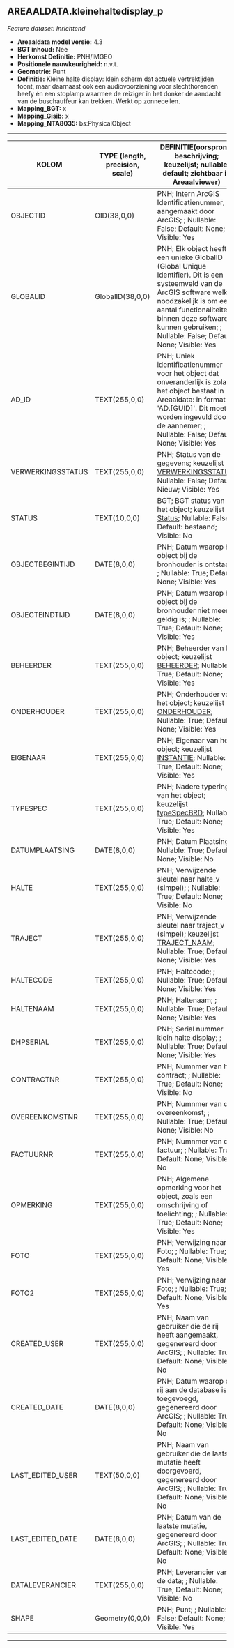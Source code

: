 ## AREAALDATA.kleinehaltedisplay_p

*Feature dataset: Inrichtend*


* __Areaaldata model versie:__ 4.3
* __BGT inhoud:__ Nee
* __Herkomst Definitie:__ PNH/IMGEO
* __Positionele nauwkeurigheid:__ n.v.t.
* __Geometrie:__ Punt
* __Definitie:__ Kleine halte display: klein scherm dat actuele vertrektijden toont, maar daarnaast ook een 
audiovoorziening voor slechthorenden heefy én een stoplamp waarmee de reiziger in het donker de aandacht van de 
buschauffeur kan trekken. Werkt op zonnecellen.
* __Mapping_BGT:__ x
* __Mapping_Gisib:__ x
* __Mapping_NTA8035:__ bs:PhysicalObject

***

|__KOLOM__                           |__TYPE (length, precision, scale)__           |__DEFINITIE__(oorsprong; beschrijving; keuzelijst; nullable; default; zichtbaar in Areaalviewer)|
|------                          	 |----          	                            |-----    |
|OBJECTID                            |OID(38,0,0)                                   |PNH; Intern ArcGIS Identificatienummer, aangemaakt door ArcGIS; ; Nullable: False; Default: None; Visible: Yes|
|GLOBALID                            |GlobalID(38,0,0)                              |PNH; Elk object heeft een unieke GlobalID (Global Unique Identifier). Dit is een systeemveld van de ArcGIS software welke noodzakelijk is om een aantal functionaliteiten binnen deze software te kunnen gebruiken; ; Nullable: False; Default: None; Visible: Yes|
|AD_ID                               |TEXT(255,0,0)                                 |PNH; Uniek identificatienummer voor het object dat onveranderlijk is zolang het object bestaat in Areaaldata: in format 'AD.[GUID]'. Dit moet worden ingevuld door de aannemer; ; Nullable: False; Default: None; Visible: Yes|
|VERWERKINGSSTATUS                   |TEXT(255,0,0)                                 |PNH; Status van de gegevens; keuzelijst [VERWERKINGSSTATUS](http://provincienh.github.io/Leveren_Geoinformatie/keuzelijsten/VERWERKINGSSTATUS.html); Nullable: False; Default: Nieuw; Visible: Yes|
|STATUS                              |TEXT(10,0,0)                                  |BGT; BGT status van het object; keuzelijst [Status](http://provincienh.github.io/Leveren_Geoinformatie/keuzelijsten/Status.html); Nullable: False; Default: bestaand; Visible: No|
|OBJECTBEGINTIJD                     |DATE(8,0,0)                                   |PNH; Datum waarop het object bij de bronhouder is ontstaan; ; Nullable: True; Default: None; Visible: Yes|
|OBJECTEINDTIJD                      |DATE(8,0,0)                                   |PNH; Datum waarop het object bij de bronhouder niet meer geldig is; ; Nullable: True; Default: None; Visible: Yes|
|BEHEERDER                           |TEXT(255,0,0)                                 |PNH; Beheerder van het object; keuzelijst [BEHEERDER](http://provincienh.github.io/Leveren_Geoinformatie/keuzelijsten/BEHEERDER.html); Nullable: True; Default: None; Visible: Yes|
|ONDERHOUDER                         |TEXT(255,0,0)                                 |PNH; Onderhouder van het object; keuzelijst [ONDERHOUDER](http://provincienh.github.io/Leveren_Geoinformatie/keuzelijsten/ONDERHOUDER.html); Nullable: True; Default: None; Visible: Yes|
|EIGENAAR                            |TEXT(255,0,0)                                 |PNH; Eigenaar van het object; keuzelijst [INSTANTIE](http://provincienh.github.io/Leveren_Geoinformatie/keuzelijsten/INSTANTIE.html); Nullable: True; Default: None; Visible: Yes|
|TYPESPEC                            |TEXT(255,0,0)                                 |PNH; Nadere typering van het object; keuzelijst [typeSpecBRD](http://provincienh.github.io/Leveren_Geoinformatie/keuzelijsten/typeSpecBRD.html); Nullable: True; Default: None; Visible: Yes|
|DATUMPLAATSING                      |DATE(8,0,0)                                   |PNH; Datum Plaatsing; ; Nullable: True; Default: None; Visible: No|
|HALTE                               |TEXT(255,0,0)                                 |PNH; Verwijzende sleutel naar halte_v (simpel); ; Nullable: True; Default: None; Visible: No|
|TRAJECT                             |TEXT(255,0,0)                                 |PNH; Verwijzende sleutel naar traject_v (simpel); keuzelijst [TRAJECT_NAAM](http://provincienh.github.io/Leveren_Geoinformatie/keuzelijsten/TRAJECT_NAAM.html); Nullable: True; Default: None; Visible: Yes|
|HALTECODE                           |TEXT(255,0,0)                                 |PNH; Haltecode; ; Nullable: True; Default: None; Visible: Yes|
|HALTENAAM                           |TEXT(255,0,0)                                 |PNH; Haltenaam; ; Nullable: True; Default: None; Visible: Yes|
|DHPSERIAL                           |TEXT(255,0,0)                                 |PNH; Serial nummer klein halte display; ; Nullable: True; Default: None; Visible: Yes|
|CONTRACTNR                          |TEXT(255,0,0)                                 |PNH; Numnmer van het contract; ; Nullable: True; Default: None; Visible: No|
|OVEREENKOMSTNR                      |TEXT(255,0,0)                                 |PNH; Numnmer van de overeenkomst; ; Nullable: True; Default: None; Visible: No|
|FACTUURNR                           |TEXT(255,0,0)                                 |PNH; Numnmer van de factuur; ; Nullable: True; Default: None; Visible: No|
|OPMERKING                           |TEXT(255,0,0)                                 |PNH; Algemene opmerking voor het object, zoals een omschrijving of toelichting; ; Nullable: True; Default: None; Visible: Yes|
|FOTO                                |TEXT(255,0,0)                                 |PNH; Verwijzing naar Foto; ; Nullable: True; Default: None; Visible: Yes|
|FOTO2                               |TEXT(255,0,0)                                 |PNH; Verwijzing naar Foto; ; Nullable: True; Default: None; Visible: Yes|
|CREATED_USER                        |TEXT(255,0,0)                                 |PNH; Naam van gebruiker die de rij heeft aangemaakt, gegenereerd door ArcGIS; ; Nullable: True; Default: None; Visible: No|
|CREATED_DATE                        |DATE(8,0,0)                                   |PNH; Datum waarop de rij aan de database is toegevoegd, gegenereerd door ArcGIS; ; Nullable: True; Default: None; Visible: No|
|LAST_EDITED_USER                    |TEXT(50,0,0)                                  |PNH; Naam van gebruiker die de laatste mutatie heeft doorgevoerd, gegenereerd door ArcGIS; ; Nullable: True; Default: None; Visible: No|
|LAST_EDITED_DATE                    |DATE(8,0,0)                                   |PNH; Datum van de laatste mutatie, gegenereerd door ArcGIS; ; Nullable: True; Default: None; Visible: No|
|DATALEVERANCIER                     |TEXT(255,0,0)                                 |PNH; Leverancier van de data; ; Nullable: True; Default: None; Visible: No|
|SHAPE                               |Geometry(0,0,0)                               |PNH; Punt; ; Nullable: False; Default: None; Visible: Yes|

***
